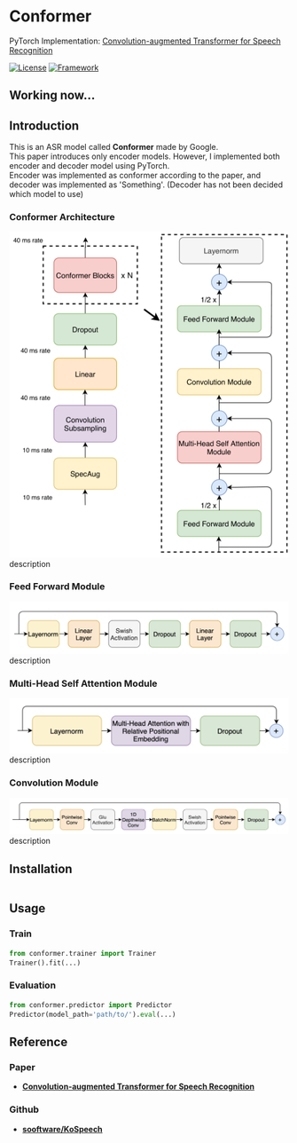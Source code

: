 # Conformer
PyTorch Implementation: [Convolution-augmented Transformer for Speech Recognition](https://arxiv.org/abs/2005.08100)

[![License](https://img.shields.io/badge/License-Apache%202.0-blue.svg)](https://opensource.org/licenses/Apache-2.0)
[![Framework](https://img.shields.io/badge/Framework-PyTorch-red.svg)](https://pytorch.org/)

## **Working now...**


## Introduction
This is an ASR model called **Conformer** made by Google. <br />
This paper introduces only encoder models. However, I implemented both encoder and decoder model using PyTorch.  
Encoder was implemented as conformer according to the paper, and decoder was implemented as 'Something'. 
(Decoder has not been decided which model to use)

### Conformer Architecture
![Conformer Encoder Architecture](docs/images/encoder_block.png) <br />
description

### Feed Forward Module
![Feed Forward Module](docs/images/feed_forward_module.png) <br />
description

### Multi-Head Self Attention Module
![Multi-Head Self Attention Module](docs/images/multi_head_self_attention_module.png) <br />
description

### Convolution Module
![Convolution Module](docs/images/convolution_module.png) <br />
description


## Installation
```shell

```


## Usage
### Train
```python
from conformer.trainer import Trainer
Trainer().fit(...)
```

### Evaluation
```python
from conformer.predictor import Predictor
Predictor(model_path='path/to/').eval(...)
```


## Reference
### Paper 
- **[Convolution-augmented Transformer for Speech Recognition](https://arxiv.org/abs/2005.08100)**

### Github
- **[sooftware/KoSpeech](https://github.com/sooftware/KoSpeech)**
